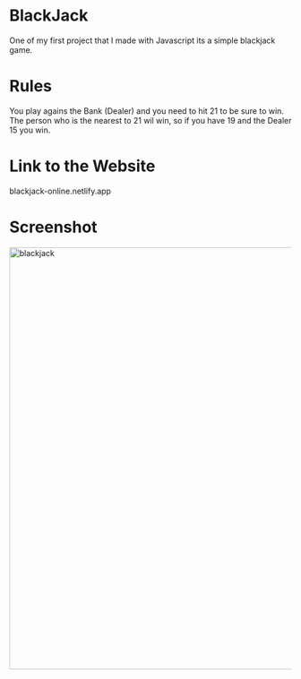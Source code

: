 # BlackJack

One of my first project that I made with Javascript its a simple blackjack game.

# Rules

You play agains the Bank (Dealer) and you need to hit 21 to be sure to win. The person who is the nearest to 21 wil win, so if you have 19 and the Dealer 15 you win.

# Link to the Website

blackjack-online.netlify.app

# Screenshot

<img width="754" alt="blackjack" src="https://github.com/StefDegiorgi/BlackJack/assets/139114438/eb3b3453-883a-434d-b3e8-4ef8f90650ec">
